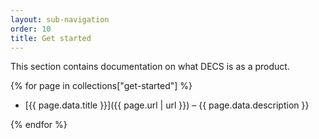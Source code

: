 ```yaml
---
layout: sub-navigation
order: 10
title: Get started
---
```


This section contains documentation on what DECS is as a product.

{% for page in collections["get-started"] %}

* [{{ page.data.title }}]({{ page.url | url }}) – {{ page.data.description }}

{% endfor %}